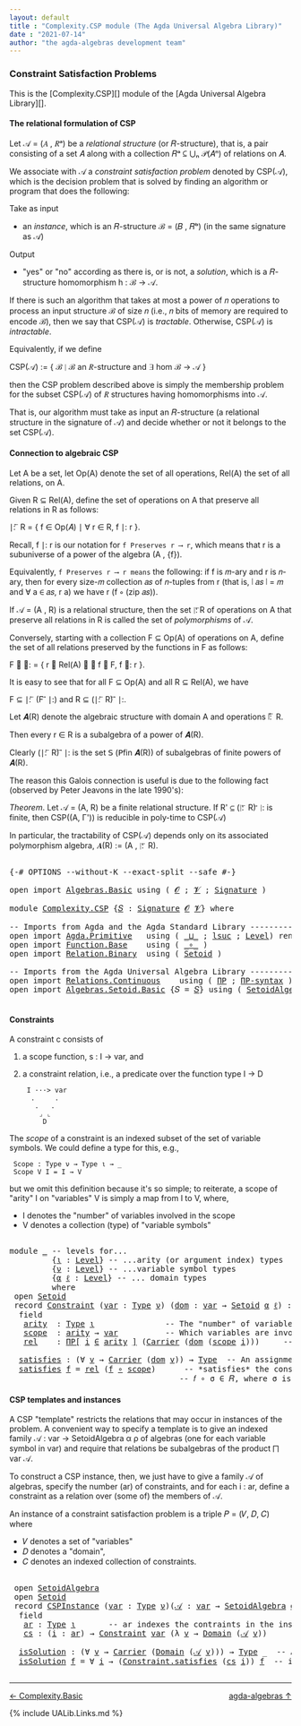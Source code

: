 ```yaml
---
layout: default
title : "Complexity.CSP module (The Agda Universal Algebra Library)"
date : "2021-07-14"
author: "the agda-algebras development team"
---
```


### <a id="constraint-satisfaction-problems">Constraint Satisfaction Problems</a>

This is the [Complexity.CSP][] module of the [Agda Universal Algebra Library][].

#### <a id="the-relational-formulation-of-csp">The relational formulation of CSP</a>

Let 𝒜 = (𝐴 , 𝑅ᵃ) be a *relational structure* (or 𝑅-structure), that is, a pair consisting
of a set 𝐴 along with a collection 𝑅ᵃ ⊆ ⋃ₙ 𝒫(𝐴ⁿ) of relations on 𝐴.

We associate with 𝒜 a *constraint satisfaction problem* denoted by CSP(𝒜), which is the
decision problem that is solved by finding an algorithm or program that does the following:

Take as input

+ an *instance*, which is an 𝑅-structure ℬ = (𝐵 , 𝑅ᵇ) (in the same signature as 𝒜)

Output

+ "yes" or "no" according as there is, or is not, a *solution*, which is a 𝑅-structure
  homomorphism h : ℬ → 𝒜.

If there is such an algorithm that takes at most a power of 𝑛 operations to process an
input structure ℬ of size 𝑛 (i.e., 𝑛 bits of memory are required to encode ℬ), then
we say that CSP(𝒜) is *tractable*.  Otherwise, CSP(𝒜) is *intractable*.

Equivalently, if we define

  CSP(𝒜) := \{ ℬ ∣ ℬ an 𝑅-structure and ∃ hom ℬ → 𝒜 \}

then the CSP problem described above is simply the membership problem for the subset
CSP(𝒜) of 𝑅 structures having homomorphisms into 𝒜.

That is, our algorithm must take as input an 𝑅-structure (a relational structure in the
signature of 𝒜) and decide whether or not it belongs to the set CSP(𝒜).



#### <a id="connection-to-algebraic-csp">Connection to algebraic CSP</a>

Let A be a set, let Op(A) denote the set of all operations, Rel(A) the set of all
relations, on A.

Given R ⊆ Rel(A), define the set of operations on A that preserve all relations
in R as follows:

∣: ⃖ R  =  \{ f ∈ Op(𝐴) ∣ ∀ r ∈ R, f ∣: r \}.

Recall, f ∣: r is our notation for `f Preserves r ⟶ r`, which means that r is a
subuniverse of a power of the algebra (A , {f}).

Equivalently, `f Preserves r ⟶ r means` the following: if f is 𝑚-ary and r is
𝑛-ary, then for every size-𝑚 collection 𝑎𝑠 of 𝑛-tuples from r (that is, ∣ 𝑎𝑠 ∣ = 𝑚
and ∀ a ∈ 𝑎𝑠, r a) we have r (f ∘ (zip 𝑎𝑠)).


If 𝒜 = (A , R) is a relational structure, then the set ∣: ⃖R of operations on A that
preserve all relations in R is called the set of *polymorphisms* of 𝒜.

Conversely, starting with a collection F ⊆ Op(A) of operations on A, define
the set of all relations preserved by the functions in F as follows:

F ⃗ ∣:  =  \{ r ∈ Rel(A) ∣ ∀ f ∈ F, f ∣: r \}.

It is easy to see that for all F ⊆ Op(A) and all R ⊆ Rel(A), we have

  F ⊆  ∣: ⃖ (F ⃗ ∣:)    and    R ⊆ (∣: ⃖ R) ⃗ ∣:.

Let 𝑨(R) denote the algebraic structure with domain A and operations ∣: ⃖ R.

Then every r ∈ R is a subalgebra of a power of 𝑨(R).

Clearly (∣: ⃖ R) ⃗ ∣: is the set 𝖲 (𝖯fin 𝑨(R)) of subalgebras of finite powers of 𝑨(R).

The reason this Galois connection is useful is due to the following fact (observed by
Peter Jeavons in the late 1990's):

*Theorem*. Let 𝒜 = (A, R) be a finite relational structure.
           If R' ⊆ (∣: ⃖ R) ⃗ ∣: is finite, then CSP((A, Γ'))
           is reducible in poly-time to CSP(𝒜)

In particular, the tractability of CSP(𝒜) depends only on its associated polymorphism
algebra, 𝑨(R) := (A , ∣: ⃖ R).

<pre class="Agda">

<a id="3375" class="Symbol">{-#</a> <a id="3379" class="Keyword">OPTIONS</a> <a id="3387" class="Pragma">--without-K</a> <a id="3399" class="Pragma">--exact-split</a> <a id="3413" class="Pragma">--safe</a> <a id="3420" class="Symbol">#-}</a>

<a id="3425" class="Keyword">open</a> <a id="3430" class="Keyword">import</a> <a id="3437" href="Algebras.Basic.html" class="Module">Algebras.Basic</a> <a id="3452" class="Keyword">using</a> <a id="3458" class="Symbol">(</a> <a id="3460" href="Algebras.Basic.html#1142" class="Generalizable">𝓞</a> <a id="3462" class="Symbol">;</a> <a id="3464" href="Algebras.Basic.html#1144" class="Generalizable">𝓥</a> <a id="3466" class="Symbol">;</a> <a id="3468" href="Algebras.Basic.html#3870" class="Function">Signature</a> <a id="3478" class="Symbol">)</a>

<a id="3481" class="Keyword">module</a> <a id="3488" href="Complexity.CSP.html" class="Module">Complexity.CSP</a> <a id="3503" class="Symbol">{</a><a id="3504" href="Complexity.CSP.html#3504" class="Bound">𝑆</a> <a id="3506" class="Symbol">:</a> <a id="3508" href="Algebras.Basic.html#3870" class="Function">Signature</a> <a id="3518" href="Algebras.Basic.html#1142" class="Generalizable">𝓞</a> <a id="3520" href="Algebras.Basic.html#1144" class="Generalizable">𝓥</a><a id="3521" class="Symbol">}</a> <a id="3523" class="Keyword">where</a>

<a id="3530" class="Comment">-- Imports from Agda and the Agda Standard Library ------------------------------</a>
<a id="3612" class="Keyword">open</a> <a id="3617" class="Keyword">import</a> <a id="3624" href="Agda.Primitive.html" class="Module">Agda.Primitive</a>   <a id="3641" class="Keyword">using</a> <a id="3647" class="Symbol">(</a> <a id="3649" href="Agda.Primitive.html#810" class="Primitive Operator">_⊔_</a> <a id="3653" class="Symbol">;</a> <a id="3655" href="Agda.Primitive.html#780" class="Primitive">lsuc</a> <a id="3660" class="Symbol">;</a> <a id="3662" href="Agda.Primitive.html#597" class="Postulate">Level</a><a id="3667" class="Symbol">)</a> <a id="3669" class="Keyword">renaming</a> <a id="3678" class="Symbol">(</a> <a id="3680" href="Agda.Primitive.html#326" class="Primitive">Set</a> <a id="3684" class="Symbol">to</a> <a id="3687" class="Primitive">Type</a> <a id="3692" class="Symbol">)</a>
<a id="3694" class="Keyword">open</a> <a id="3699" class="Keyword">import</a> <a id="3706" href="Function.Base.html" class="Module">Function.Base</a>    <a id="3723" class="Keyword">using</a> <a id="3729" class="Symbol">(</a> <a id="3731" href="Function.Base.html#1031" class="Function Operator">_∘_</a> <a id="3735" class="Symbol">)</a>
<a id="3737" class="Keyword">open</a> <a id="3742" class="Keyword">import</a> <a id="3749" href="Relation.Binary.html" class="Module">Relation.Binary</a>  <a id="3766" class="Keyword">using</a> <a id="3772" class="Symbol">(</a> <a id="3774" href="Relation.Binary.Bundles.html#1009" class="Record">Setoid</a> <a id="3781" class="Symbol">)</a>

<a id="3784" class="Comment">-- Imports from the Agda Universal Algebra Library ------------------------------</a>
<a id="3866" class="Keyword">open</a> <a id="3871" class="Keyword">import</a> <a id="3878" href="Relations.Continuous.html" class="Module">Relations.Continuous</a>    <a id="3902" class="Keyword">using</a> <a id="3908" class="Symbol">(</a> <a id="3910" href="Relations.Continuous.html#4226" class="Function">ΠΡ</a> <a id="3913" class="Symbol">;</a> <a id="3915" href="Relations.Continuous.html#4334" class="Function">ΠΡ-syntax</a> <a id="3925" class="Symbol">)</a>
<a id="3927" class="Keyword">open</a> <a id="3932" class="Keyword">import</a> <a id="3939" href="Algebras.Setoid.Basic.html" class="Module">Algebras.Setoid.Basic</a> <a id="3961" class="Symbol">{</a><a id="3962" class="Argument">𝑆</a> <a id="3964" class="Symbol">=</a> <a id="3966" href="Complexity.CSP.html#3504" class="Bound">𝑆</a><a id="3967" class="Symbol">}</a> <a id="3969" class="Keyword">using</a> <a id="3975" class="Symbol">(</a> <a id="3977" href="Algebras.Setoid.Basic.html#3242" class="Record">SetoidAlgebra</a> <a id="3991" class="Symbol">)</a>

</pre>

#### <a id="constraints">Constraints</a>

A constraint c consists of

1. a scope function,  s : I → var, and

2. a constraint relation, i.e., a predicate over the function type I → D

        I ···> var
         .     .
          .   .
           ⌟ ⌞
            D

The *scope* of a constraint is an indexed subset of the set of variable symbols.
We could define a type for this, e.g.,

```
 Scope : Type ν → Type ι → _
 Scope V I = I → V
```

but we omit this definition because it's so simple; to reiterate,
a scope of "arity" I on "variables" V is simply a map from I to V,
where,

* I denotes the "number" of variables involved in the scope
* V denotes a collection (type) of "variable symbols"

<pre class="Agda">

<a id="4720" class="Keyword">module</a> <a id="4727" href="Complexity.CSP.html#4727" class="Module">_</a> <a id="4729" class="Comment">-- levels for...</a>
         <a id="4755" class="Symbol">{</a><a id="4756" href="Complexity.CSP.html#4756" class="Bound">ι</a> <a id="4758" class="Symbol">:</a> <a id="4760" href="Agda.Primitive.html#597" class="Postulate">Level</a><a id="4765" class="Symbol">}</a> <a id="4767" class="Comment">-- ...arity (or argument index) types</a>
         <a id="4814" class="Symbol">{</a><a id="4815" href="Complexity.CSP.html#4815" class="Bound">ν</a> <a id="4817" class="Symbol">:</a> <a id="4819" href="Agda.Primitive.html#597" class="Postulate">Level</a><a id="4824" class="Symbol">}</a> <a id="4826" class="Comment">-- ...variable symbol types</a>
         <a id="4863" class="Symbol">{</a><a id="4864" href="Complexity.CSP.html#4864" class="Bound">α</a> <a id="4866" href="Complexity.CSP.html#4866" class="Bound">ℓ</a> <a id="4868" class="Symbol">:</a> <a id="4870" href="Agda.Primitive.html#597" class="Postulate">Level</a><a id="4875" class="Symbol">}</a> <a id="4877" class="Comment">-- ... domain types</a>
         <a id="4906" class="Keyword">where</a>
 <a id="4913" class="Keyword">open</a> <a id="4918" href="Relation.Binary.Bundles.html#1009" class="Module">Setoid</a>
 <a id="4926" class="Keyword">record</a> <a id="4933" href="Complexity.CSP.html#4933" class="Record">Constraint</a> <a id="4944" class="Symbol">(</a><a id="4945" href="Complexity.CSP.html#4945" class="Bound">var</a> <a id="4949" class="Symbol">:</a> <a id="4951" href="Complexity.CSP.html#3687" class="Primitive">Type</a> <a id="4956" href="Complexity.CSP.html#4815" class="Bound">ν</a><a id="4957" class="Symbol">)</a> <a id="4959" class="Symbol">(</a><a id="4960" href="Complexity.CSP.html#4960" class="Bound">dom</a> <a id="4964" class="Symbol">:</a> <a id="4966" href="Complexity.CSP.html#4945" class="Bound">var</a> <a id="4970" class="Symbol">→</a> <a id="4972" href="Relation.Binary.Bundles.html#1009" class="Record">Setoid</a> <a id="4979" href="Complexity.CSP.html#4864" class="Bound">α</a> <a id="4981" href="Complexity.CSP.html#4866" class="Bound">ℓ</a><a id="4982" class="Symbol">)</a> <a id="4984" class="Symbol">:</a> <a id="4986" href="Complexity.CSP.html#3687" class="Primitive">Type</a> <a id="4991" class="Symbol">(</a><a id="4992" href="Complexity.CSP.html#4815" class="Bound">ν</a> <a id="4994" href="Agda.Primitive.html#810" class="Primitive Operator">⊔</a> <a id="4996" href="Complexity.CSP.html#4864" class="Bound">α</a> <a id="4998" href="Agda.Primitive.html#810" class="Primitive Operator">⊔</a> <a id="5000" href="Agda.Primitive.html#780" class="Primitive">lsuc</a> <a id="5005" href="Complexity.CSP.html#4756" class="Bound">ι</a><a id="5006" class="Symbol">)</a> <a id="5008" class="Keyword">where</a>
  <a id="5016" class="Keyword">field</a>
   <a id="5025" href="Complexity.CSP.html#5025" class="Field">arity</a>  <a id="5032" class="Symbol">:</a> <a id="5034" href="Complexity.CSP.html#3687" class="Primitive">Type</a> <a id="5039" href="Complexity.CSP.html#4756" class="Bound">ι</a>               <a id="5055" class="Comment">-- The &quot;number&quot; of variables involved in the constraint.</a>
   <a id="5115" href="Complexity.CSP.html#5115" class="Field">scope</a>  <a id="5122" class="Symbol">:</a> <a id="5124" href="Complexity.CSP.html#5025" class="Field">arity</a> <a id="5130" class="Symbol">→</a> <a id="5132" href="Complexity.CSP.html#4945" class="Bound">var</a>          <a id="5145" class="Comment">-- Which variables are involved in the constraint.</a>
   <a id="5199" href="Complexity.CSP.html#5199" class="Field">rel</a>    <a id="5206" class="Symbol">:</a> <a id="5208" href="Relations.Continuous.html#4334" class="Function">ΠΡ[</a> <a id="5212" href="Complexity.CSP.html#5212" class="Bound">i</a> <a id="5214" href="Relations.Continuous.html#4334" class="Function">∈</a> <a id="5216" href="Complexity.CSP.html#5025" class="Field">arity</a> <a id="5222" href="Relations.Continuous.html#4334" class="Function">]</a> <a id="5224" class="Symbol">(</a><a id="5225" href="Relation.Binary.Bundles.html#1072" class="Field">Carrier</a> <a id="5233" class="Symbol">(</a><a id="5234" href="Complexity.CSP.html#4960" class="Bound">dom</a> <a id="5238" class="Symbol">(</a><a id="5239" href="Complexity.CSP.html#5115" class="Field">scope</a> <a id="5245" href="Complexity.CSP.html#5212" class="Bound">i</a><a id="5246" class="Symbol">)))</a>     <a id="5254" class="Comment">-- The constraint relation.</a>

  <a id="5285" href="Complexity.CSP.html#5285" class="Function">satisfies</a> <a id="5295" class="Symbol">:</a> <a id="5297" class="Symbol">(∀</a> <a id="5300" href="Complexity.CSP.html#5300" class="Bound">v</a> <a id="5302" class="Symbol">→</a> <a id="5304" href="Relation.Binary.Bundles.html#1072" class="Field">Carrier</a> <a id="5312" class="Symbol">(</a><a id="5313" href="Complexity.CSP.html#4960" class="Bound">dom</a> <a id="5317" href="Complexity.CSP.html#5300" class="Bound">v</a><a id="5318" class="Symbol">))</a> <a id="5321" class="Symbol">→</a> <a id="5323" href="Complexity.CSP.html#3687" class="Primitive">Type</a>  <a id="5329" class="Comment">-- An assignment 𝑓 : var → dom of values to variables</a>
  <a id="5385" href="Complexity.CSP.html#5285" class="Function">satisfies</a> <a id="5395" href="Complexity.CSP.html#5395" class="Bound">f</a> <a id="5397" class="Symbol">=</a> <a id="5399" href="Complexity.CSP.html#5199" class="Field">rel</a> <a id="5403" class="Symbol">(</a><a id="5404" href="Complexity.CSP.html#5395" class="Bound">f</a> <a id="5406" href="Function.Base.html#1031" class="Function Operator">∘</a> <a id="5408" href="Complexity.CSP.html#5115" class="Field">scope</a><a id="5413" class="Symbol">)</a>      <a id="5420" class="Comment">-- *satisfies* the constraint 𝐶 = (σ , 𝑅) provided</a>
                                    <a id="5507" class="Comment">-- 𝑓 ∘ σ ∈ 𝑅, where σ is the scope of the constraint.</a>
</pre>


#### <a id="csp-templates-and-instances">CSP templates and instances</a>

A CSP "template" restricts the relations that may occur in instances of the problem.
A convenient way to specify a template is to give an indexed family
𝒜 : var → SetoidAlgebra α ρ of algebras (one for each variable symbol in var)
and require that relations be subalgebras of the product ⨅ var 𝒜.

To construct a CSP instance, then, we just have to give a family 𝒜 of algebras, specify
the number (ar) of constraints, and for each i : ar, define a constraint as a relation
over (some of) the members of 𝒜.

An instance of a constraint satisfaction problem is a triple 𝑃 = (𝑉, 𝐷, 𝐶) where

* 𝑉 denotes a set of "variables"
* 𝐷 denotes a "domain",
* 𝐶 denotes an indexed collection of constraints.

<pre class="Agda">

 <a id="6360" class="Keyword">open</a> <a id="6365" href="Algebras.Setoid.Basic.html#3242" class="Module">SetoidAlgebra</a>
 <a id="6380" class="Keyword">open</a> <a id="6385" href="Relation.Binary.Bundles.html#1009" class="Module">Setoid</a>
 <a id="6393" class="Keyword">record</a> <a id="6400" href="Complexity.CSP.html#6400" class="Record">CSPInstance</a> <a id="6412" class="Symbol">(</a><a id="6413" href="Complexity.CSP.html#6413" class="Bound">var</a> <a id="6417" class="Symbol">:</a> <a id="6419" href="Complexity.CSP.html#3687" class="Primitive">Type</a> <a id="6424" href="Complexity.CSP.html#4815" class="Bound">ν</a><a id="6425" class="Symbol">)(</a><a id="6427" href="Complexity.CSP.html#6427" class="Bound">𝒜</a> <a id="6429" class="Symbol">:</a> <a id="6431" href="Complexity.CSP.html#6413" class="Bound">var</a> <a id="6435" class="Symbol">→</a> <a id="6437" href="Algebras.Setoid.Basic.html#3242" class="Record">SetoidAlgebra</a> <a id="6451" href="Complexity.CSP.html#4864" class="Bound">α</a> <a id="6453" href="Complexity.CSP.html#4866" class="Bound">ℓ</a><a id="6454" class="Symbol">)</a> <a id="6456" class="Symbol">:</a> <a id="6458" href="Complexity.CSP.html#3687" class="Primitive">Type</a> <a id="6463" class="Symbol">(</a><a id="6464" href="Complexity.CSP.html#4815" class="Bound">ν</a> <a id="6466" href="Agda.Primitive.html#810" class="Primitive Operator">⊔</a> <a id="6468" href="Complexity.CSP.html#4864" class="Bound">α</a> <a id="6470" href="Agda.Primitive.html#810" class="Primitive Operator">⊔</a> <a id="6472" href="Agda.Primitive.html#780" class="Primitive">lsuc</a> <a id="6477" href="Complexity.CSP.html#4756" class="Bound">ι</a><a id="6478" class="Symbol">)</a> <a id="6480" class="Keyword">where</a>
  <a id="6488" class="Keyword">field</a>
   <a id="6497" href="Complexity.CSP.html#6497" class="Field">ar</a> <a id="6500" class="Symbol">:</a> <a id="6502" href="Complexity.CSP.html#3687" class="Primitive">Type</a> <a id="6507" href="Complexity.CSP.html#4756" class="Bound">ι</a>       <a id="6515" class="Comment">-- ar indexes the contraints in the instance</a>
   <a id="6563" href="Complexity.CSP.html#6563" class="Field">cs</a> <a id="6566" class="Symbol">:</a> <a id="6568" class="Symbol">(</a><a id="6569" href="Complexity.CSP.html#6569" class="Bound">i</a> <a id="6571" class="Symbol">:</a> <a id="6573" href="Complexity.CSP.html#6497" class="Field">ar</a><a id="6575" class="Symbol">)</a> <a id="6577" class="Symbol">→</a> <a id="6579" href="Complexity.CSP.html#4933" class="Record">Constraint</a> <a id="6590" href="Complexity.CSP.html#6413" class="Bound">var</a> <a id="6594" class="Symbol">(λ</a> <a id="6597" href="Complexity.CSP.html#6597" class="Bound">v</a> <a id="6599" class="Symbol">→</a> <a id="6601" href="Algebras.Setoid.Basic.html#3305" class="Field">Domain</a> <a id="6608" class="Symbol">(</a><a id="6609" href="Complexity.CSP.html#6427" class="Bound">𝒜</a> <a id="6611" href="Complexity.CSP.html#6597" class="Bound">v</a><a id="6612" class="Symbol">))</a>

  <a id="6618" href="Complexity.CSP.html#6618" class="Function">isSolution</a> <a id="6629" class="Symbol">:</a> <a id="6631" class="Symbol">(∀</a> <a id="6634" href="Complexity.CSP.html#6634" class="Bound">v</a> <a id="6636" class="Symbol">→</a> <a id="6638" href="Relation.Binary.Bundles.html#1072" class="Field">Carrier</a> <a id="6646" class="Symbol">(</a><a id="6647" href="Algebras.Setoid.Basic.html#3305" class="Field">Domain</a> <a id="6654" class="Symbol">(</a><a id="6655" href="Complexity.CSP.html#6427" class="Bound">𝒜</a> <a id="6657" href="Complexity.CSP.html#6634" class="Bound">v</a><a id="6658" class="Symbol">)))</a> <a id="6662" class="Symbol">→</a> <a id="6664" href="Complexity.CSP.html#3687" class="Primitive">Type</a> <a id="6669" class="Symbol">_</a>  <a id="6672" class="Comment">-- An assignment *solves* the instance</a>
  <a id="6713" href="Complexity.CSP.html#6618" class="Function">isSolution</a> <a id="6724" href="Complexity.CSP.html#6724" class="Bound">f</a> <a id="6726" class="Symbol">=</a> <a id="6728" class="Symbol">∀</a> <a id="6730" href="Complexity.CSP.html#6730" class="Bound">i</a> <a id="6732" class="Symbol">→</a> <a id="6734" class="Symbol">(</a><a id="6735" href="Complexity.CSP.html#5285" class="Function">Constraint.satisfies</a> <a id="6756" class="Symbol">(</a><a id="6757" href="Complexity.CSP.html#6563" class="Field">cs</a> <a id="6760" href="Complexity.CSP.html#6730" class="Bound">i</a><a id="6761" class="Symbol">))</a> <a id="6764" href="Complexity.CSP.html#6724" class="Bound">f</a>  <a id="6767" class="Comment">-- if it satisfies all the constraints.</a>

</pre>

--------------------------------

<span>[← Complexity.Basic](Complexity.Basic.html)</span>
<span style="float:right;">[agda-algebras ↑](agda-algebras.html)</span>

{% include UALib.Links.md %}
